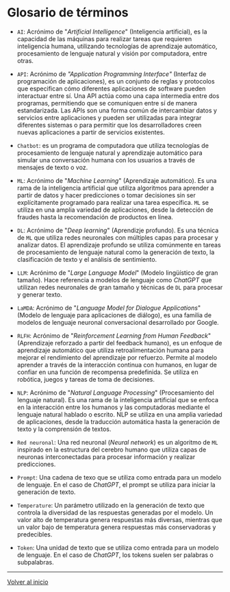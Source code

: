 # Glosario de términos

- `AI`: Acrónimo de "_Artificial Intelligence_" (Inteligencia artificial), es la capacidad de las máquinas para realizar tareas que requieren inteligencia humana, utilizando tecnologías de aprendizaje automático, procesamiento de lenguaje natural y visión por computadora, entre otras.

- `API`: Acrónimo de _"Application Programming Interface"_ (Interfaz de programación de aplicaciones), es un conjunto de reglas y protocolos que especifican cómo diferentes aplicaciones de software pueden interactuar entre sí. Una API actúa como una capa intermedia entre dos programas, permitiendo que se comuniquen entre sí de manera estandarizada. Las APIs son una forma común de intercambiar datos y servicios entre aplicaciones y pueden ser utilizadas para integrar diferentes sistemas o para permitir que los desarrolladores creen nuevas aplicaciones a partir de servicios existentes.

- `Chatbot`: es un programa de computadora que utiliza tecnologías de procesamiento de lenguaje natural y aprendizaje automático para simular una conversación humana con los usuarios a través de mensajes de texto o voz.

- `ML`: Acrónimo de "_Machine Learning_" (Aprendizaje automático). Es una rama de la inteligencia artificial que utiliza algoritmos para aprender a partir de datos y hacer predicciones o tomar decisiones sin ser explícitamente programado para realizar una tarea específica. `ML` se utiliza en una amplia variedad de aplicaciones, desde la detección de fraudes hasta la recomendación de productos en línea.

- `DL`: Acrónimo de "_Deep learning_" (Aprendizje profundo). Es una técnica de `ML` que utiliza redes neuronales con múltiples capas para procesar y analizar datos. El aprendizaje profundo se utiliza comúnmente en tareas de procesamiento de lenguaje natural como la generación de texto, la clasificación de texto y el análisis de sentimiento.

- `LLM`: Acrónimo de "_Large Language Model_" (Modelo lingüístico de gran tamaño). Hace referencia a modelos de lenguaje como _ChatGPT_ que utilizan redes neuronales de gran tamaño y técnicas de `DL` para procesar y generar texto.

- `LaMDA`: Acrónimo de "_Language Model for Dialogue Applications_" (Modelo de lenguaje para aplicaciones de diálogo), es una familia de modelos de lenguaje neuronal conversacional desarrollado por Google.

- `RLFH`: Acrónimo de "_Reinforcement Learning from Human Feedback_" (Aprendizaje reforzado a partir del feedback humano), es un enfoque de aprendizaje automático que utiliza retroalimentación humana para mejorar el rendimiento del aprendizaje por refuerzo. Permite al modelo aprender a través de la interacción continua con humanos, en lugar de confiar en una función de recompensa predefinida. Se utiliza en robótica, juegos y tareas de toma de decisiones. 

- `NLP`: Acrónimo de "_Natural Language Processing_" (Procesamiento del lenguaje natural). Es una rama de la inteligencia artificial que se enfoca en la interacción entre los humanos y las computadoras mediante el lenguaje natural hablado o escrito. NLP se utiliza en una amplia variedad de aplicaciones, desde la traducción automática hasta la generación de texto y la comprensión de textos.

- `Red neuronal`: Una red neuronal (_Neural network_) es un algoritmo de `ML` inspirado en la estructura del cerebro humano que utiliza capas de neuronas interconectadas para procesar información y realizar predicciones.

- `Prompt`: Una cadena de texo que se utiliza como entrada para un modelo de lenguaje. En el caso de _ChatGPT_, el prompt se utiliza para iniciar la generación de texto.

- `Temperature`: Un parámetro utilizado en la generación de texto que controla la diversidad de las respuestas generadas por el modelo. Un valor alto de temperatura genera respuestas más diversas, mientras que un valor bajo de temperatura genera respuestas más conservadoras y predecibles.

- `Token`: Una unidad de texto que se utiliza como entrada para un modelo de lenguaje. En el caso de _ChatGPT_, los tokens suelen ser palabras o subpalabras.

---
[Volver al inicio](README.md)
